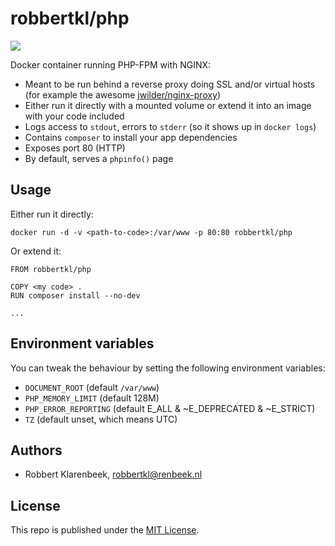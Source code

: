 # robbertkl/php

[![](https://badge.imagelayers.io/robbertkl/php:latest.svg)](https://imagelayers.io/?images=robbertkl/php:latest)

Docker container running PHP-FPM with NGINX:

* Meant to be run behind a reverse proxy doing SSL and/or virtual hosts (for example the awesome [jwilder/nginx-proxy](https://github.com/jwilder/nginx-proxy))
* Either run it directly with a mounted volume or extend it into an image with your code included
* Logs access to `stdout`, errors to `stderr` (so it shows up in `docker logs`)
* Contains `composer` to install your app dependencies
* Exposes port 80 (HTTP)
* By default, serves a `phpinfo()` page

## Usage

Either run it directly:

```
docker run -d -v <path-to-code>:/var/www -p 80:80 robbertkl/php
```

Or extend it:

```
FROM robbertkl/php

COPY <my code> .
RUN composer install --no-dev

...
```

## Environment variables

You can tweak the behaviour by setting the following environment variables:

* `DOCUMENT_ROOT` (default `/var/www`)
* `PHP_MEMORY_LIMIT` (default 128M)
* `PHP_ERROR_REPORTING` (default E_ALL & ~E_DEPRECATED & ~E_STRICT)
* `TZ` (default unset, which means UTC)

## Authors

* Robbert Klarenbeek, <robbertkl@renbeek.nl>

## License

This repo is published under the [MIT License](http://www.opensource.org/licenses/mit-license.php).

